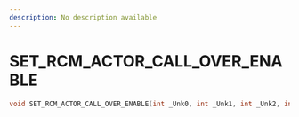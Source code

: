 ```yaml
---
description: No description available 
---
```


# SET_RCM_ACTOR_CALL_OVER_ENABLE

```cpp
void SET_RCM_ACTOR_CALL_OVER_ENABLE(int _Unk0, int _Unk1, int _Unk2, int _Unk3, int _Unk4, int _Unk5, int _Unk6, int _Unk7, int _Unk8, int _Unk9);
```